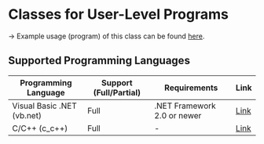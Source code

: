 # Classes for User-Level Programs
-> Example usage (program) of this class can be found [here](https://github.com/hon4/Open-Source-Windows-Drivers/tree/main/Specific/qemu_debugcon/programs/programs).

## Supported Programming Languages
| Programming Language         | Support (Full/Partial) | Requirements                | Link |
|------------------------------|------------------------|-----------------------------|------|
| Visual Basic .NET (vb.net)   | Full                   | .NET Framework 2.0 or newer | [Link](https://github.com/hon4/Open-Source-Windows-Drivers/tree/main/Specific/qemu_debugcon/programs/classes/vb.net/) |
| C/C++ (c_c++)                | Full                   | -                           | [Link](https://github.com/hon4/Open-Source-Windows-Drivers/tree/main/Specific/qemu_debugcon/programs/classes/c_c%2B%2B) |
